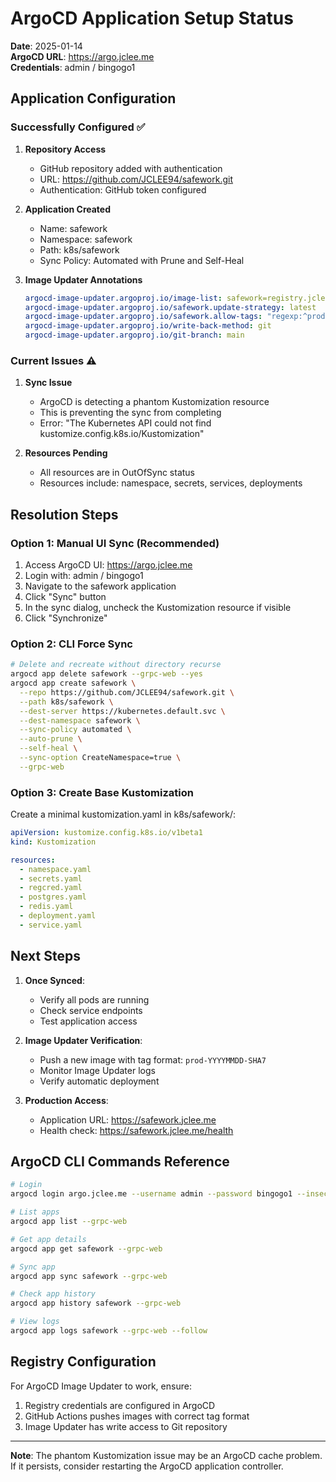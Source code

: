 # ArgoCD Application Setup Status

**Date**: 2025-01-14  
**ArgoCD URL**: https://argo.jclee.me  
**Credentials**: admin / bingogo1

## Application Configuration

### Successfully Configured ✅

1. **Repository Access**
   - GitHub repository added with authentication
   - URL: https://github.com/JCLEE94/safework.git
   - Authentication: GitHub token configured

2. **Application Created**
   - Name: safework
   - Namespace: safework
   - Path: k8s/safework
   - Sync Policy: Automated with Prune and Self-Heal

3. **Image Updater Annotations**
   ```yaml
   argocd-image-updater.argoproj.io/image-list: safework=registry.jclee.me/safework:latest
   argocd-image-updater.argoproj.io/safework.update-strategy: latest
   argocd-image-updater.argoproj.io/safework.allow-tags: "regexp:^prod-[0-9]{8}-[a-f0-9]{7}$"
   argocd-image-updater.argoproj.io/write-back-method: git
   argocd-image-updater.argoproj.io/git-branch: main
   ```

### Current Issues ⚠️

1. **Sync Issue**
   - ArgoCD is detecting a phantom Kustomization resource
   - This is preventing the sync from completing
   - Error: "The Kubernetes API could not find kustomize.config.k8s.io/Kustomization"

2. **Resources Pending**
   - All resources are in OutOfSync status
   - Resources include: namespace, secrets, services, deployments

## Resolution Steps

### Option 1: Manual UI Sync (Recommended)
1. Access ArgoCD UI: https://argo.jclee.me
2. Login with: admin / bingogo1
3. Navigate to the safework application
4. Click "Sync" button
5. In the sync dialog, uncheck the Kustomization resource if visible
6. Click "Synchronize"

### Option 2: CLI Force Sync
```bash
# Delete and recreate without directory recurse
argocd app delete safework --grpc-web --yes
argocd app create safework \
  --repo https://github.com/JCLEE94/safework.git \
  --path k8s/safework \
  --dest-server https://kubernetes.default.svc \
  --dest-namespace safework \
  --sync-policy automated \
  --auto-prune \
  --self-heal \
  --sync-option CreateNamespace=true \
  --grpc-web
```

### Option 3: Create Base Kustomization
Create a minimal kustomization.yaml in k8s/safework/:
```yaml
apiVersion: kustomize.config.k8s.io/v1beta1
kind: Kustomization

resources:
  - namespace.yaml
  - secrets.yaml
  - regcred.yaml
  - postgres.yaml
  - redis.yaml
  - deployment.yaml
  - service.yaml
```

## Next Steps

1. **Once Synced**:
   - Verify all pods are running
   - Check service endpoints
   - Test application access

2. **Image Updater Verification**:
   - Push a new image with tag format: `prod-YYYYMMDD-SHA7`
   - Monitor Image Updater logs
   - Verify automatic deployment

3. **Production Access**:
   - Application URL: https://safework.jclee.me
   - Health check: https://safework.jclee.me/health

## ArgoCD CLI Commands Reference

```bash
# Login
argocd login argo.jclee.me --username admin --password bingogo1 --insecure

# List apps
argocd app list --grpc-web

# Get app details
argocd app get safework --grpc-web

# Sync app
argocd app sync safework --grpc-web

# Check app history
argocd app history safework --grpc-web

# View logs
argocd app logs safework --grpc-web --follow
```

## Registry Configuration

For ArgoCD Image Updater to work, ensure:
1. Registry credentials are configured in ArgoCD
2. GitHub Actions pushes images with correct tag format
3. Image Updater has write access to Git repository

---
**Note**: The phantom Kustomization issue may be an ArgoCD cache problem. If it persists, consider restarting the ArgoCD application controller.